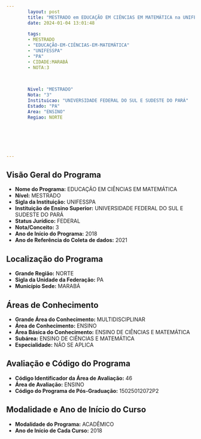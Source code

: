 ```yaml
---
        layout: post
        title: "MESTRADO em EDUCAÇÃO EM CIÊNCIAS EM MATEMÁTICA na UNIFESSPA  "
        date: 2024-01-04 13:01:48
     
        tags:
        - MESTRADO
        - "EDUCAÇÃO-EM-CIÊNCIAS-EM-MATEMÁTICA"
        - "UNIFESSPA"
        - "PA"
        - CIDADE:MARABÁ
        - NOTA:3
        
       

        Nivel: "MESTRADO"
        Nota: "3"
        Instituicao: "UNIVERSIDADE FEDERAL DO SUL E SUDESTE DO PARÁ"
        Estado: "PA"
        Area: "ENSINO"
        Regiao: NORTE
        
        
        
        
        
        
---
```

## Visão Geral do Programa
- **Nome do Programa:** EDUCAÇÃO EM CIÊNCIAS EM MATEMÁTICA
- **Nível:** MESTRADO
- **Sigla da Instituição:** UNIFESSPA
- **Instituição de Ensino Superior:** UNIVERSIDADE FEDERAL DO SUL E SUDESTE DO PARÁ
- **Status Jurídico:** FEDERAL
- **Nota/Conceito:** 3
- **Ano de Início do Programa:** 2018
- **Ano de Referência do Coleta de dados:** 2021

## Localização do Programa
- **Grande Região:** NORTE
- **Sigla da Unidade da Federação:** PA
- **Município Sede:** MARABÁ

## Áreas de Conhecimento
- **Grande Área do Conhecimento:** MULTIDISCIPLINAR
- **Área de Conhecimento:** ENSINO
- **Área Básica do Conhecimento:** ENSINO DE CIÊNCIAS E MATEMÁTICA
- **Subárea:** ENSINO DE CIÊNCIAS E MATEMÁTICA
- **Especialidade:** NÃO SE APLICA

## Avaliação e Código do Programa
- **Código Identificador da Área de Avaliação:** 46
- **Área de Avaliação:** ENSINO
- **Código do Programa de Pós-Graduação:** 15025012072P2


## Modalidade e Ano de Início do Curso
- **Modalidade do Programa:** ACADÊMICO
- **Ano de Início de Cada Curso:** 2018
